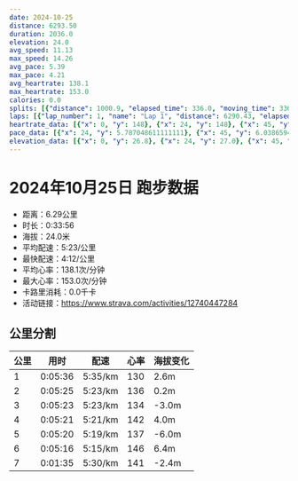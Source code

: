 ```yaml
---
date: 2024-10-25
distance: 6293.50
duration: 2036.0
elevation: 24.0
avg_speed: 11.13
max_speed: 14.26
avg_pace: 5.39
max_pace: 4.21
avg_heartrate: 138.1
max_heartrate: 153.0
calories: 0.0
splits: [{"distance": 1000.9, "elapsed_time": 336.0, "moving_time": 336.0, "average_speed": 2.98, "pace": 5.592852348993288, "average_heartrate": 130.35416666666666, "elevation_difference": 2.6, "split_number": 1}, {"distance": 1003.2, "elapsed_time": 325.0, "moving_time": 325.0, "average_speed": 3.09, "pace": 5.3937540453074435, "average_heartrate": 136.92615384615385, "elevation_difference": 0.2, "split_number": 2}, {"distance": 998.4, "elapsed_time": 323.0, "moving_time": 323.0, "average_speed": 3.09, "pace": 5.3937540453074435, "average_heartrate": 134.23839009287926, "elevation_difference": -3.0, "split_number": 3}, {"distance": 998.5, "elapsed_time": 321.0, "moving_time": 321.0, "average_speed": 3.11, "pace": 5.359067524115756, "average_heartrate": 142.7570093457944, "elevation_difference": 4.0, "split_number": 4}, {"distance": 1000.2, "elapsed_time": 320.0, "moving_time": 320.0, "average_speed": 3.13, "pace": 5.32482428115016, "average_heartrate": 137.821875, "elevation_difference": -6.0, "split_number": 5}, {"distance": 1001.8, "elapsed_time": 316.0, "moving_time": 316.0, "average_speed": 3.17, "pace": 5.2576340694006305, "average_heartrate": 146.09810126582278, "elevation_difference": 6.4, "split_number": 6}, {"distance": 287.4, "elapsed_time": 98.0, "moving_time": 95.0, "average_speed": 3.03, "pace": 5.50056105610561, "average_heartrate": 141.0842105263158, "elevation_difference": -2.4, "split_number": 7}]
laps: [{"lap_number": 1, "name": "Lap 1", "distance": 6290.43, "elapsed_time": 2038.0, "moving_time": 2038.0, "average_speed": 3.09, "pace": 5.3937540453074435, "average_heartrate": 138.0, "max_heartrate": 152, "start_date": "2024-10-25 18:56:19+00:00", "elevation_difference": 24.0}]
heartrate_data: [{"x": 0, "y": 148}, {"x": 24, "y": 148}, {"x": 45, "y": 122}, {"x": 65, "y": 130}, {"x": 87, "y": 122}, {"x": 108, "y": 124}, {"x": 128, "y": 122}, {"x": 150, "y": 124}, {"x": 170, "y": 127}, {"x": 192, "y": 127}, {"x": 212, "y": 126}, {"x": 235, "y": 129}, {"x": 255, "y": 128}, {"x": 275, "y": 134}, {"x": 296, "y": 136}, {"x": 317, "y": 137}, {"x": 338, "y": 136}, {"x": 359, "y": 137}, {"x": 380, "y": 138}, {"x": 401, "y": 136}, {"x": 423, "y": 137}, {"x": 444, "y": 139}, {"x": 465, "y": 141}, {"x": 485, "y": 136}, {"x": 505, "y": 134}, {"x": 524, "y": 136}, {"x": 543, "y": 133}, {"x": 563, "y": 136}, {"x": 583, "y": 139}, {"x": 604, "y": 138}, {"x": 624, "y": 138}, {"x": 644, "y": 130}, {"x": 665, "y": 135}, {"x": 685, "y": 135}, {"x": 704, "y": 133}, {"x": 724, "y": 136}, {"x": 745, "y": 134}, {"x": 765, "y": 133}, {"x": 785, "y": 134}, {"x": 807, "y": 129}, {"x": 828, "y": 131}, {"x": 849, "y": 136}, {"x": 869, "y": 135}, {"x": 889, "y": 134}, {"x": 910, "y": 135}, {"x": 930, "y": 134}, {"x": 949, "y": 128}, {"x": 970, "y": 140}, {"x": 990, "y": 142}, {"x": 1011, "y": 141}, {"x": 1031, "y": 146}, {"x": 1052, "y": 145}, {"x": 1072, "y": 144}, {"x": 1093, "y": 141}, {"x": 1114, "y": 143}, {"x": 1136, "y": 147}, {"x": 1156, "y": 148}, {"x": 1177, "y": 146}, {"x": 1196, "y": 144}, {"x": 1214, "y": 143}, {"x": 1235, "y": 139}, {"x": 1254, "y": 140}, {"x": 1274, "y": 139}, {"x": 1294, "y": 136}, {"x": 1315, "y": 137}, {"x": 1336, "y": 136}, {"x": 1355, "y": 135}, {"x": 1376, "y": 143}, {"x": 1395, "y": 136}, {"x": 1415, "y": 134}, {"x": 1435, "y": 135}, {"x": 1455, "y": 138}, {"x": 1474, "y": 138}, {"x": 1495, "y": 140}, {"x": 1514, "y": 138}, {"x": 1535, "y": 141}, {"x": 1555, "y": 139}, {"x": 1575, "y": 134}, {"x": 1596, "y": 139}, {"x": 1617, "y": 144}, {"x": 1636, "y": 142}, {"x": 1656, "y": 143}, {"x": 1677, "y": 140}, {"x": 1697, "y": 146}, {"x": 1717, "y": 148}, {"x": 1737, "y": 147}, {"x": 1757, "y": 148}, {"x": 1778, "y": 146}, {"x": 1799, "y": 146}, {"x": 1819, "y": 152}, {"x": 1840, "y": 147}, {"x": 1860, "y": 146}, {"x": 1878, "y": 146}, {"x": 1896, "y": 148}, {"x": 1915, "y": 149}, {"x": 1935, "y": 141}, {"x": 1955, "y": 135}, {"x": 1975, "y": 145}, {"x": 1995, "y": 144}, {"x": 2015, "y": 140}]
pace_data: [{"x": 24, "y": 5.787048611111111}, {"x": 45, "y": 6.038659420289855}, {"x": 65, "y": 5.542633854339873}, {"x": 87, "y": 6.632192598487863}, {"x": 108, "y": 6.427574238333976}, {"x": 128, "y": 5.7610438990667125}, {"x": 150, "y": 5.924884464984002}, {"x": 170, "y": 6.13422892896577}, {"x": 192, "y": 5.050515151515151}, {"x": 212, "y": 4.873304093567251}, {"x": 235, "y": 6.21891791044776}, {"x": 255, "y": 5.801148625130525}, {"x": 275, "y": 5.081310975609756}, {"x": 296, "y": 4.863349868689816}, {"x": 317, "y": 5.592852348993288}, {"x": 338, "y": 5.827517482517482}, {"x": 359, "y": 5.531596415532691}, {"x": 380, "y": 5.827517482517482}, {"x": 401, "y": 5.568559973270966}, {"x": 423, "y": 6.477535950252623}, {"x": 444, "y": 5.3885224700937595}, {"x": 465, "y": 5.903896563939072}, {"x": 485, "y": 4.816965317919075}, {"x": 505, "y": 5.274272151898733}, {"x": 524, "y": 5.531596415532691}, {"x": 543, "y": 4.789281609195402}, {"x": 563, "y": 4.771457200114514}, {"x": 583, "y": 6.127463235294117}, {"x": 604, "y": 5.568559973270966}, {"x": 624, "y": 5.411266233766233}, {"x": 644, "y": 5.081310975609756}, {"x": 665, "y": 5.291015873015873}, {"x": 685, "y": 5.376354838709677}, {"x": 704, "y": 5.3539029874718915}, {"x": 724, "y": 5.208343749999999}, {"x": 745, "y": 4.9706829704742015}, {"x": 765, "y": 5.341891025641025}, {"x": 785, "y": 5.592852348993288}, {"x": 807, "y": 5.518774834437085}, {"x": 828, "y": 5.747137931034483}, {"x": 849, "y": 6.038659420289855}, {"x": 869, "y": 5.112484662576687}, {"x": 889, "y": 6.459961240310077}, {"x": 910, "y": 4.9900299401197605}, {"x": 930, "y": 5.446633986928104}, {"x": 949, "y": 5.341891025641025}, {"x": 970, "y": 5.446633986928104}, {"x": 990, "y": 5.132953495534339}, {"x": 1011, "y": 5.128215384615384}, {"x": 1031, "y": 5.329932842980493}, {"x": 1052, "y": 5.967311134980307}, {"x": 1072, "y": 5.307866242038216}, {"x": 1093, "y": 5.682475281281964}, {"x": 1114, "y": 6.313143939393939}, {"x": 1136, "y": 6.378377344048985}, {"x": 1156, "y": 4.2735128205128206}, {"x": 1177, "y": 5.208343749999999}, {"x": 1196, "y": 5.359067524115756}, {"x": 1214, "y": 5.015558230514595}, {"x": 1235, "y": 5.0612511387792285}, {"x": 1254, "y": 6.492676275808336}, {"x": 1274, "y": 5.144043209876543}, {"x": 1294, "y": 6.59544914918876}, {"x": 1315, "y": 5.307866242038216}, {"x": 1336, "y": 4.9900299401197605}, {"x": 1355, "y": 5.0246306903828755}, {"x": 1376, "y": 5.459122174909925}, {"x": 1395, "y": 5.020090361445783}, {"x": 1415, "y": 5.274272151898733}, {"x": 1435, "y": 4.8267303793802485}, {"x": 1455, "y": 4.873304093567251}, {"x": 1474, "y": 4.873304093567251}, {"x": 1495, "y": 4.761914285714285}, {"x": 1514, "y": 5.3937540453074435}, {"x": 1535, "y": 5.274272151898733}, {"x": 1555, "y": 5.035256797583081}, {"x": 1575, "y": 5.229588955130216}, {"x": 1596, "y": 5.50056105610561}, {"x": 1617, "y": 5.482467105263157}, {"x": 1636, "y": 4.734857954545454}, {"x": 1656, "y": 5.376354838709677}, {"x": 1677, "y": 4.761914285714285}, {"x": 1697, "y": 5.208343749999999}, {"x": 1717, "y": 5.16476603656647}, {"x": 1737, "y": 5.224670846394984}, {"x": 1757, "y": 5.5555666666666665}, {"x": 1778, "y": 5.341891025641025}, {"x": 1799, "y": 5.307866242038216}, {"x": 1819, "y": 5.241100628930817}, {"x": 1840, "y": 5.19697536638603}, {"x": 1860, "y": 4.816965317919075}, {"x": 1878, "y": 4.591377410468319}, {"x": 1896, "y": 4.655502793296089}, {"x": 1915, "y": 5.144043209876543}, {"x": 1935, "y": 4.9706829704742015}, {"x": 1955, "y": 5.307866242038216}, {"x": 1975, "y": 5.2543190416141226}, {"x": 1995, "y": 5.376354838709677}, {"x": 2015, "y": 5.411266233766233}]
elevation_data: [{"x": 0, "y": 26.8}, {"x": 24, "y": 27.0}, {"x": 45, "y": 27.6}, {"x": 65, "y": 27.6}, {"x": 87, "y": 27.6}, {"x": 108, "y": 27.4}, {"x": 128, "y": 27.0}, {"x": 150, "y": 26.2}, {"x": 170, "y": 25.8}, {"x": 192, "y": 25.2}, {"x": 212, "y": 25.0}, {"x": 235, "y": 24.8}, {"x": 255, "y": 25.4}, {"x": 275, "y": 26.0}, {"x": 296, "y": 26.8}, {"x": 317, "y": 28.2}, {"x": 338, "y": 29.6}, {"x": 359, "y": 30.4}, {"x": 380, "y": 31.0}, {"x": 401, "y": 31.2}, {"x": 423, "y": 31.8}, {"x": 444, "y": 32.6}, {"x": 465, "y": 32.4}, {"x": 485, "y": 32.0}, {"x": 505, "y": 31.8}, {"x": 524, "y": 31.4}, {"x": 543, "y": 31.2}, {"x": 563, "y": 31.0}, {"x": 583, "y": 31.0}, {"x": 604, "y": 30.6}, {"x": 624, "y": 30.2}, {"x": 644, "y": 29.8}, {"x": 665, "y": 29.4}, {"x": 685, "y": 28.8}, {"x": 704, "y": 28.2}, {"x": 724, "y": 28.2}, {"x": 745, "y": 28.2}, {"x": 765, "y": 28.0}, {"x": 785, "y": 28.0}, {"x": 807, "y": 27.8}, {"x": 828, "y": 27.4}, {"x": 849, "y": 26.4}, {"x": 869, "y": 26.0}, {"x": 889, "y": 25.4}, {"x": 910, "y": 24.8}, {"x": 930, "y": 24.8}, {"x": 949, "y": 25.2}, {"x": 970, "y": 26.0}, {"x": 990, "y": 27.0}, {"x": 1011, "y": 28.0}, {"x": 1031, "y": 29.2}, {"x": 1052, "y": 30.2}, {"x": 1072, "y": 31.2}, {"x": 1093, "y": 31.6}, {"x": 1114, "y": 32.0}, {"x": 1136, "y": 32.8}, {"x": 1156, "y": 32.6}, {"x": 1177, "y": 32.0}, {"x": 1196, "y": 31.8}, {"x": 1214, "y": 31.6}, {"x": 1235, "y": 31.4}, {"x": 1254, "y": 31.2}, {"x": 1274, "y": 31.2}, {"x": 1294, "y": 31.0}, {"x": 1315, "y": 30.0}, {"x": 1336, "y": 29.2}, {"x": 1355, "y": 29.0}, {"x": 1376, "y": 28.6}, {"x": 1395, "y": 27.6}, {"x": 1415, "y": 27.4}, {"x": 1435, "y": 27.4}, {"x": 1455, "y": 27.6}, {"x": 1474, "y": 27.6}, {"x": 1495, "y": 27.6}, {"x": 1514, "y": 27.2}, {"x": 1535, "y": 26.8}, {"x": 1555, "y": 26.2}, {"x": 1575, "y": 25.4}, {"x": 1596, "y": 24.8}, {"x": 1617, "y": 24.6}, {"x": 1636, "y": 25.0}, {"x": 1656, "y": 26.0}, {"x": 1677, "y": 26.8}, {"x": 1697, "y": 28.0}, {"x": 1717, "y": 29.0}, {"x": 1737, "y": 30.0}, {"x": 1757, "y": 30.8}, {"x": 1778, "y": 31.0}, {"x": 1799, "y": 31.4}, {"x": 1819, "y": 32.4}, {"x": 1840, "y": 32.6}, {"x": 1860, "y": 31.8}, {"x": 1878, "y": 31.6}, {"x": 1896, "y": 31.4}, {"x": 1915, "y": 31.0}, {"x": 1935, "y": 31.0}, {"x": 1955, "y": 31.2}, {"x": 1975, "y": 30.8}, {"x": 1995, "y": 29.8}, {"x": 2015, "y": 29.0}]
---
```


# 2024年10月25日 跑步数据

- 距离：6.29公里
- 时长：0:33:56
- 海拔：24.0米
- 平均配速：5:23/公里
- 最快配速：4:12/公里
- 平均心率：138.1次/分钟
- 最大心率：153.0次/分钟
- 卡路里消耗：0.0千卡
- 活动链接：https://www.strava.com/activities/12740447284

## 公里分割

| 公里 | 用时 | 配速 | 心率 | 海拔变化 |
|------|------|------|------|------|
| 1 | 0:05:36 | 5:35/km | 130 | 2.6m |
| 2 | 0:05:25 | 5:23/km | 136 | 0.2m |
| 3 | 0:05:23 | 5:23/km | 134 | -3.0m |
| 4 | 0:05:21 | 5:21/km | 142 | 4.0m |
| 5 | 0:05:20 | 5:19/km | 137 | -6.0m |
| 6 | 0:05:16 | 5:15/km | 146 | 6.4m |
| 7 | 0:01:35 | 5:30/km | 141 | -2.4m |

